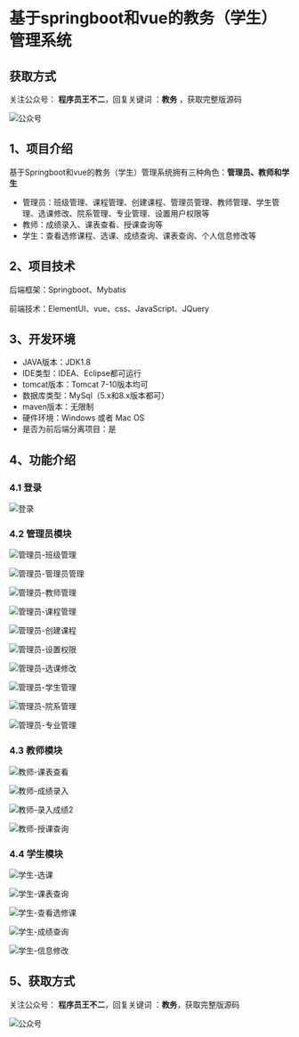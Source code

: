 # 基于springboot和vue的教务（学生）管理系统

## 获取方式

关注公众号： **程序员王不二**，回复关键词  ：**教务** ，获取完整版源码

![公众号](https://project-images-1256969109.cos.ap-chongqing.myqcloud.com/Typora-Images/202205281253739.png)

## 1、项目介绍

基于Springboot和vue的教务（学生）管理系统拥有三种角色：**管理员、教师和学生**

- 管理员：班级管理、课程管理、创建课程、管理员管理、教师管理、学生管理、选课修改、院系管理、专业管理、设置用户权限等
- 教师：成绩录入、课表查看、授课查询等
- 学生：查看选修课程、选课、成绩查询、课表查询、个人信息修改等


## 2、项目技术

后端框架：Springboot、Mybatis

前端技术：ElementUI、vue、css、JavaScript、JQuery

## 3、开发环境

- JAVA版本：JDK1.8
- IDE类型：IDEA、Eclipse都可运行
- tomcat版本：Tomcat 7-10版本均可
- 数据库类型：MySql（5.x和8.x版本都可） 
- maven版本：无限制
- 硬件环境：Windows 或者 Mac OS
- 是否为前后端分离项目：是


## 4、功能介绍

### 4.1 登录

![登录](https://project-images-1256969109.cos.ap-chongqing.myqcloud.com/Typora-Images/202207161522795.jpg)

### 4.2 管理员模块

![管理员-班级管理](https://project-images-1256969109.cos.ap-chongqing.myqcloud.com/Typora-Images/202207161522486.jpg)

![管理员-管理员管理](https://project-images-1256969109.cos.ap-chongqing.myqcloud.com/Typora-Images/202207161522447.jpg)

![管理员-教师管理](https://project-images-1256969109.cos.ap-chongqing.myqcloud.com/Typora-Images/202207161522085.jpg)

![管理员-课程管理](https://project-images-1256969109.cos.ap-chongqing.myqcloud.com/Typora-Images/202207161522527.jpg)

![管理员-创建课程](https://project-images-1256969109.cos.ap-chongqing.myqcloud.com/Typora-Images/202207161522932.jpg)

![管理员-设置权限](https://project-images-1256969109.cos.ap-chongqing.myqcloud.com/Typora-Images/202207161522060.jpg)

![管理员-选课修改](https://project-images-1256969109.cos.ap-chongqing.myqcloud.com/Typora-Images/202207161523314.jpg)

![管理员-学生管理](https://project-images-1256969109.cos.ap-chongqing.myqcloud.com/Typora-Images/202207161523917.jpg)

![管理员-院系管理](https://project-images-1256969109.cos.ap-chongqing.myqcloud.com/Typora-Images/202207161523572.jpg)

![管理员-专业管理](https://project-images-1256969109.cos.ap-chongqing.myqcloud.com/Typora-Images/202207161523092.jpg)

### 4.3 教师模块

![教师-课表查看](https://project-images-1256969109.cos.ap-chongqing.myqcloud.com/Typora-Images/202207161523483.jpg)

![教师-成绩录入](https://project-images-1256969109.cos.ap-chongqing.myqcloud.com/Typora-Images/202207161523693.jpg)

![教师-录入成绩2](https://project-images-1256969109.cos.ap-chongqing.myqcloud.com/Typora-Images/202207161523137.jpg)

![教师-授课查询](https://project-images-1256969109.cos.ap-chongqing.myqcloud.com/Typora-Images/202207161523217.jpg)

### 4.4 学生模块

![学生-选课](https://project-images-1256969109.cos.ap-chongqing.myqcloud.com/Typora-Images/202207161523161.jpg)

![学生-课表查询](https://project-images-1256969109.cos.ap-chongqing.myqcloud.com/Typora-Images/202207161523822.jpg)

![学生-查看选修课](https://project-images-1256969109.cos.ap-chongqing.myqcloud.com/Typora-Images/202207161523620.jpg)

![学生-成绩查询](https://project-images-1256969109.cos.ap-chongqing.myqcloud.com/Typora-Images/202207161523011.jpg)

![学生-信息修改](https://project-images-1256969109.cos.ap-chongqing.myqcloud.com/Typora-Images/202207161523277.jpg)

## 5、获取方式

关注公众号： **程序员王不二**，回复关键词  ：**教务**，获取完整版源码



![公众号](https://project-images-1256969109.cos.ap-chongqing.myqcloud.com/Typora-Images/202205281253739.png)

